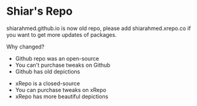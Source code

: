 # Shiar's Repo

shiarahmed.github.io is now old repo, please add shiarahmed.xrepo.co if you want to get more updates of packages.


Why changed?

- Github repo was an open-source
- You can't purchase tweaks on Github
- Github has old depictions

+ xRepo is a closed-source
+ You can purchase tweaks on xRepo
+ xRepo has more beautiful depictions
